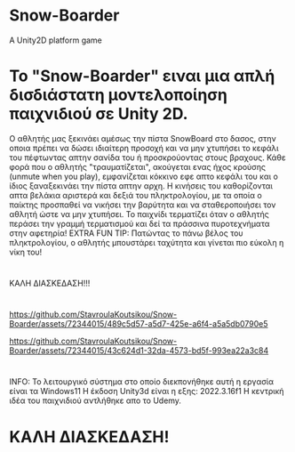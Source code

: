 # Snow-Boarder
A Unity2D platform game




# Το "Snow-Boarder" ειναι μια απλή δισδιάστατη μοντελοποίηση παιχνιδιού σε Unity 2D. 

O αθλητής μας ξεκινάει αμέσως την πίστα SnowBoard στο δασος, στην οποια πρέπει να δώσει ιδιαίτερη προσοχή και να μην χτυπήσει το κεφάλι του πέφτωντας απτην σανίδα του ή προσκρούοντας στους βραχους. Κάθε φορά που ο αθλητής "τραυματίζεται", ακούγεται ενας ήχος κρούσης (unmute when you play), εμφανίζεται κόκκινο εφε απτο κεφάλι του και ο ίδιος ξαναξεκινάει την πίστα απτην αρχη. Η κινήσεις του καθορίζονται απτα βελάκια αριστερά και δεξιά του πληκτρολογίου, με τα οποία ο παίκτης προσπαθεί να νικήσει την βαρύτητα και να σταθεροποιήσει τον αθλητή ώστε να μην χτυπήσει. Το παιχνίδι τερματίζει όταν ο αθλητής περάσει την γραμμή τερματισμού και δεί τα πράσσινα πυροτεχνήματα στην αφετηρία! ΕXTRΑ FUN TIP: Πατώντας το πάνω βέλος του πληκτρολογίου, ο αθλητής μπουστάρει ταχύτητα και γίνεται πιο εύκολη η νίκη του! 
#
ΚΑΛΗ ΔΙΑΣΚΕΔΑΣΗ!!!
#
#
#

https://github.com/StavroulaKoutsikou/Snow-Boarder/assets/72344015/489c5d57-a5d7-425e-a6f4-a5a5db0790e5





https://github.com/StavroulaKoutsikou/Snow-Boarder/assets/72344015/43c624d1-32da-4573-bd5f-993ea22a3c84






#
#
#
#

INFO: 
Το λειτουργικό σύστημα στο οποίο διεκπονήθηκε αυτή η εργασία είναι τα Windows11
Η έκδοση Unity3d είναι η εξης: 2022.3.16f1
Η κεντρική ιδέα του παιχνιδιού αντλήθηκε απo το Udemy.

#
#
#
#
#                                                ΚΑΛΗ ΔΙΑΣΚΕΔΑΣΗ!
